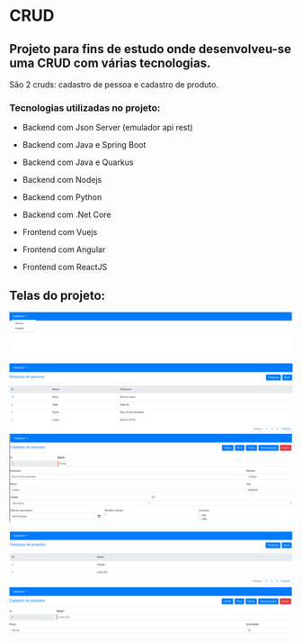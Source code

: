 # CRUD

##  Projeto para fins de estudo onde desenvolveu-se uma CRUD com várias tecnologias.
São 2 cruds: cadastro de pessoa e cadastro de produto.

### Tecnologias utilizadas no projeto:
* Backend com Json Server (emulador api rest)
* Backend com Java e Spring Boot
* Backend com Java e Quarkus
* Backend com Nodejs
* Backend com Python
* Backend com .Net Core

* Frontend com Vuejs
* Frontend com Angular
* Frontend com ReactJS

## Telas do projeto:

![alt text](https://github.com/paulodebatin/crud/blob/master/imagens/menu.png?raw=true)

![alt text](https://github.com/paulodebatin/crud/blob/master/imagens/pesquisaPessoas.png?raw=true)
![alt text](https://github.com/paulodebatin/crud/blob/master/imagens/cadastroPessoas.png?raw=true)

![alt text](https://github.com/paulodebatin/crud/blob/master/imagens/pesquisaProdutos.png?raw=true)
![alt text](https://github.com/paulodebatin/crud/blob/master/imagens/cadastroProdutos.png?raw=true)
